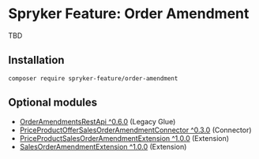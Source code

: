 # Spryker Feature: Order Amendment

TBD

## Installation

```
composer require spryker-feature/order-amendment
```

## Optional modules
- [OrderAmendmentsRestApi ^0.6.0](https://github.com/spryker/order-amendments-rest-api) (Legacy Glue)
- [PriceProductOfferSalesOrderAmendmentConnector ^0.3.0](https://github.com/spryker/price-product-offer-sales-order-amendment-connector) (Connector)
- [PriceProductSalesOrderAmendmentExtension ^1.0.0](https://github.com/spryker/price-product-sales-order-amendment-extension) (Extension)
- [SalesOrderAmendmentExtension ^1.0.0](https://github.com/spryker/sales-order-amendment-extension) (Extension)
